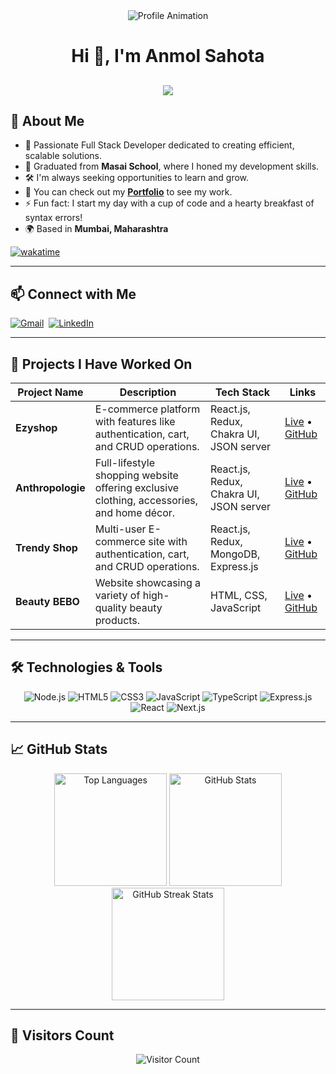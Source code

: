 <div align="center">
  <img src="https://user-images.githubusercontent.com/39955420/147578199-56632b69-b3e8-4d9f-97e2-f046a1c2cba0.gif" alt="Profile Animation" />
</div>

<h1 align="center">Hi 👋, I'm Anmol Sahota</h1>
<h2 align="center">
  <a href="#"><img src="https://readme-typing-svg.herokuapp.com?color=FFFF&center=true&lines=Full+Stack+Web+Developer;1200%2B+Hours+of+Coding+Experience;Data+Structures+And+Algorithms"></a>
</h2>

## 🚀 About Me

- 🔭 Passionate Full Stack Developer dedicated to creating efficient, scalable solutions.
- 🌱 Graduated from **Masai School**, where I honed my development skills.
- 🛠 I'm always seeking opportunities to learn and grow.
- 💼 You can check out my [**Portfolio**](https://anmolsahota.github.io/) to see my work.
- ⚡ Fun fact: I start my day with a cup of code and a hearty breakfast of syntax errors!
- 🌍 Based in **Mumbai, Maharashtra**

[![wakatime](https://wakatime.com/badge/user/d61fed7b-cf12-4374-b3fc-69813c1eaed6.svg)](https://wakatime.com/@d61fed7b-cf12-4374-b3fc-69813c1eaed6)

---

## 📫 Connect with Me

<p>
  <a href="mailto:anmolsahota05760@gmail.com"><img alt="Gmail" src="https://img.shields.io/badge/-gmail-black?style=for-the-badge&logo=gmail&logoColor=white"></a>&nbsp;
  <a href="https://www.linkedin.com/in/anmol-sahota-438456250/"><img alt="LinkedIn" src="https://img.shields.io/badge/-linkedin-blue?style=for-the-badge&logo=Linkedin&logoColor=white"></a>
</p>

---

## 💼 Projects I Have Worked On

| Project Name      | Description                                                                                               | Tech Stack                                 | Links                                                                                                  |
|-------------------|-----------------------------------------------------------------------------------------------------------|--------------------------------------------|--------------------------------------------------------------------------------------------------------|
| **Ezyshop**       | E-commerce platform with features like authentication, cart, and CRUD operations.                         | React.js, Redux, Chakra UI, JSON server    | [Live](https://my-app-lake-iota.vercel.app/) • [GitHub](https://github.com/NehaP0/splendid-quiver-7090/tree/main/my-app)   |
| **Anthropologie** | Full-lifestyle shopping website offering exclusive clothing, accessories, and home décor.                 | React.js, Redux, Chakra UI, JSON server    | [Live](https://flame-two.vercel.app/) • [GitHub](https://github.com/AnmolSahota/hilarious-flame-4763)   |
| **Trendy Shop**   | Multi-user E-commerce site with authentication, cart, and CRUD operations.                                | React.js, Redux, MongoDB, Express.js       | [Live](https://nemtrendyshop.vercel.app/) • [GitHub](https://github.com/AnmolSahota/celestial-card-4815)|
| **Beauty BEBO**   | Website showcasing a variety of high-quality beauty products.                                               | HTML, CSS, JavaScript                      | [Live](https://steady-twilight-842d2e.netlify.app/) • [GitHub](https://github.com/AnmolSahota/gainful-swing-7555) |

---

## 🛠️ Technologies & Tools

<p align="center">
  <img src="https://img.shields.io/badge/-Node.js-339933?style=for-the-badge&logo=nodedotjs&logoColor=white" alt="Node.js" />
  <img src="https://img.shields.io/badge/-HTML5-E34F26?style=for-the-badge&logo=html5&logoColor=white" alt="HTML5" />
  <img src="https://img.shields.io/badge/-CSS3-1572B6?style=for-the-badge&logo=css3&logoColor=white" alt="CSS3" />
  <img src="https://img.shields.io/badge/-JavaScript-F7DF1E?style=for-the-badge&logo=javascript&logoColor=black" alt="JavaScript" />
  <img src="https://img.shields.io/badge/-TypeScript-007ACC?style=for-the-badge&logo=typescript&logoColor=white" alt="TypeScript" />
  <img src="https://img.shields.io/badge/-Express.js-000000?style=for-the-badge&logo=express&logoColor=white" alt="Express.js" />
  <img src="https://img.shields.io/badge/-React-61DAFB?style=for-the-badge&logo=react&logoColor=black" alt="React" />
  <img src="https://img.shields.io/badge/-Next.js-000000?style=for-the-badge&logo=nextdotjs&logoColor=white" alt="Next.js" />
</p>

---

## 📈 GitHub Stats

<div align="center">
  <img height="180em" src="https://github-readme-stats.vercel.app/api/top-langs?username=AnmolSahota&show_icons=true&locale=en&layout=compact&theme=tokyonight" alt="Top Languages" />
  <img height="180em" src="https://github-readme-stats.vercel.app/api?username=AnmolSahota&show_icons=true&locale=en&theme=tokyonight" alt="GitHub Stats" />
  <img height="180em" src="https://github-readme-streak-stats.herokuapp.com/?user=AnmolSahota&theme=tokyonight" alt="GitHub Streak Stats" />
</div>

---

## 🔢 Visitors Count

<p align="center">
  <img src="https://profile-counter.glitch.me/AnmolSahota/count.svg" alt="Visitor Count" />
</p>
